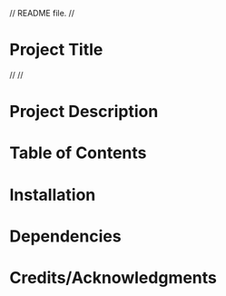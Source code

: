 //
README file.
//


# Project Title
//
//



# Project Description




# Table of Contents





# Installation






# Dependencies





# Credits/Acknowledgments


